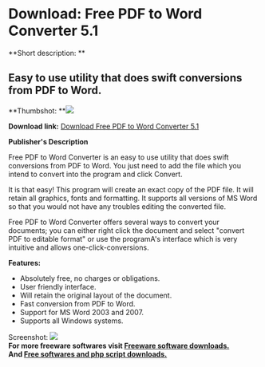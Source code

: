 # Download: Free PDF to Word Converter 5.1

**Short description: **

## Easy to use utility that does swift conversions from PDF to Word.

  
**Thumbshot: **![](http://www.freewarefiles.com/screenshot/ssfreepdf2wordcvtr_md.jpg)   
  
**Download link:** [Download Free PDF to Word Converter 5.1](http://freesoftwares.boysofts.com/Free-PDF-to-Word-Converter_program_50365.html)  
  

**Publisher's Description**  
  

Free PDF to Word Converter is an easy to use utility that does swift
conversions from PDF to Word. You just need to add the file which you intend
to convert into the program and click Convert.

It is that easy! This program will create an exact copy of the PDF file. It
will retain all graphics, fonts and formatting. It supports all versions of MS
Word so that you would not have any troubles editing the converted file.

Free PDF to Word Converter offers several ways to convert your documents; you
can either right click the document and select "convert PDF to editable
format" or use the programA's interface which is very intuitive and allows
one-click-conversions.

**Features:**

  * Absolutely free, no charges or obligations. 
  * User friendly interface. 
  * Will retain the original layout of the document. 
  * Fast conversion from PDF to Word. 
  * Support for MS Word 2003 and 2007. 
  * Supports all Windows systems. 

  
  
Screenshot:
![](http://www.freewarefiles.com/screenshot/ssfreepdf2wordcvtr.jpg)  
**For more freeware softwares visit [Freeware software downloads.](http://freesoftwares.boysofts.com/)**   
**And [Free softwares and php script downloads.](http://www.boysofts.com/)**

